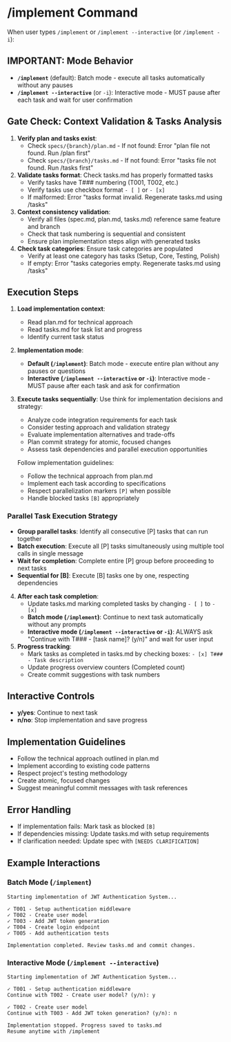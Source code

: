 # /implement Command

When user types `/implement` or `/implement --interactive` (or `/implement -i`):

## IMPORTANT: Mode Behavior
- **`/implement`** (default): Batch mode - execute all tasks automatically without any pauses
- **`/implement --interactive`** (or `-i`): Interactive mode - MUST pause after each task and wait for user confirmation

## Gate Check: Context Validation & Tasks Analysis

1. **Verify plan and tasks exist**:
   - Check `specs/{branch}/plan.md` - If not found: Error "plan file not found. Run /plan first"
   - Check `specs/{branch}/tasks.md` - If not found: Error "tasks file not found. Run /tasks first"
2. **Validate tasks format**: Check tasks.md has properly formatted tasks
   - Verify tasks have T### numbering (T001, T002, etc.)
   - Verify tasks use checkbox format `- [ ]` or `- [x]`
   - If malformed: Error "tasks format invalid. Regenerate tasks.md using /tasks"
3. **Context consistency validation**:
   - Verify all files (spec.md, plan.md, tasks.md) reference same feature and branch
   - Check that task numbering is sequential and consistent
   - Ensure plan implementation steps align with generated tasks
4. **Check task categories**: Ensure task categories are populated
   - Verify at least one category has tasks (Setup, Core, Testing, Polish)
   - If empty: Error "tasks categories empty. Regenerate tasks.md using /tasks"

## Execution Steps

1. **Load implementation context**:
   - Read plan.md for technical approach
   - Read tasks.md for task list and progress
   - Identify current task status
2. **Implementation mode**:
   - **Default (`/implement`)**: Batch mode - execute entire plan without any pauses or questions
   - **Interactive (`/implement --interactive` or `-i`)**: Interactive mode - MUST pause after each task and ask for confirmation
3. **Execute tasks sequentially**:
   Use think for implementation decisions and strategy:
   - Analyze code integration requirements for each task
   - Consider testing approach and validation strategy
   - Evaluate implementation alternatives and trade-offs
   - Plan commit strategy for atomic, focused changes
   - Assess task dependencies and parallel execution opportunities

   Follow implementation guidelines:
   - Follow the technical approach from plan.md
   - Implement each task according to specifications
   - Respect parallelization markers `[P]` when possible
   - Handle blocked tasks `[B]` appropriately

### Parallel Task Execution Strategy
- **Group parallel tasks**: Identify all consecutive [P] tasks that can run together
- **Batch execution**: Execute all [P] tasks simultaneously using multiple tool calls in single message
- **Wait for completion**: Complete entire [P] group before proceeding to next tasks
- **Sequential for [B]**: Execute [B] tasks one by one, respecting dependencies
4. **After each task completion**:
   - Update tasks.md marking completed tasks by changing `- [ ]` to `- [x]`
   - **Batch mode (`/implement`)**: Continue to next task automatically without any prompts
   - **Interactive mode (`/implement --interactive` or `-i`)**: ALWAYS ask "Continue with T### - [task name]? (y/n)" and wait for user input
5. **Progress tracking**:
   - Mark tasks as completed in tasks.md by checking boxes: `- [x] T### - Task description`
   - Update progress overview counters (Completed count)
   - Create commit suggestions with task numbers

## Interactive Controls
- **y/yes**: Continue to next task
- **n/no**: Stop implementation and save progress

## Implementation Guidelines
- Follow the technical approach outlined in plan.md
- Implement according to existing code patterns
- Respect project's testing methodology
- Create atomic, focused changes
- Suggest meaningful commit messages with task references

## Error Handling
- If implementation fails: Mark task as blocked `[B]`
- If dependencies missing: Update tasks.md with setup requirements
- If clarification needed: Update spec with `[NEEDS CLARIFICATION]`

## Example Interactions

### Batch Mode (`/implement`)
```
Starting implementation of JWT Authentication System...

✓ T001 - Setup authentication middleware
✓ T002 - Create user model
✓ T003 - Add JWT token generation
✓ T004 - Create login endpoint
✓ T005 - Add authentication tests

Implementation completed. Review tasks.md and commit changes.
```

### Interactive Mode (`/implement --interactive`)
```
Starting implementation of JWT Authentication System...

✓ T001 - Setup authentication middleware
Continue with T002 - Create user model? (y/n): y

✓ T002 - Create user model
Continue with T003 - Add JWT token generation? (y/n): n

Implementation stopped. Progress saved to tasks.md
Resume anytime with /implement
```
